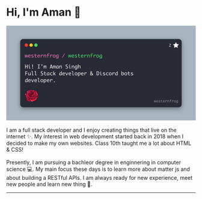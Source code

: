 # Hi, I'm Aman 👋
<img src="westernfrog.jpg" alt="a banner that shows my name">
<p>I am a full stack developer and I enjoy creating things that live on the internet ✨. My interest in web development started back in 2018 when I decided to make my own websites. Class 10th taught me a lot about HTML & CSS! 
<br><br>
Presently, I am pursuing a bachleor degree in enginnering in computer science 💻. My main focus these days is to learn more about matter js and about building a RESTful APIs. I am always ready for new experience, meet new people and learn new thing 🤩.</p>
<hr>




